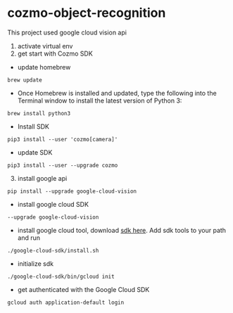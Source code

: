 # cozmo-object-recognition
This project used google cloud vision api

1. activate virtual env
2. get start with Cozmo SDK
- update homebrew

```brew update```

- Once Homebrew is installed and updated, type the following into the Terminal window to install the latest version of Python 3:

```brew install python3```

- Install SDK

```pip3 install --user 'cozmo[camera]'```

- update SDK

```pip3 install --user --upgrade cozmo```

3. install google api

```pip install --upgrade google-cloud-vision```

- install google cloud SDK

```--upgrade google-cloud-vision```

- install google cloud tool, download [sdk here](https://dl.google.com/dl/cloudsdk/channels/rapid/downloads/google-cloud-sdk-153.0.0-darwin-x86_64.tar.gz). Add sdk tools to your path and run

```./google-cloud-sdk/install.sh```

- initialize sdk

```./google-cloud-sdk/bin/gcloud init```

- get authenticated with the Google Cloud SDK

```gcloud auth application-default login```

